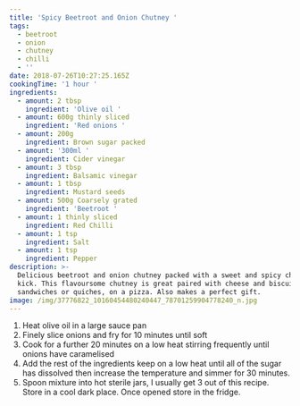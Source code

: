 ```yaml
---
title: 'Spicy Beetroot and Onion Chutney '
tags:
  - beetroot
  - onion
  - chutney
  - chilli
  - ''
date: 2018-07-26T10:27:25.165Z
cookingTime: '1 hour '
ingredients:
  - amount: 2 tbsp
    ingredient: 'Olive oil '
  - amount: 600g thinly sliced
    ingredient: 'Red onions '
  - amount: 200g
    ingredient: Brown sugar packed
  - amount: '300ml '
    ingredient: Cider vinegar
  - amount: 3 tbsp
    ingredient: Balsamic vinegar
  - amount: 1 tbsp
    ingredient: Mustard seeds
  - amount: 500g Coarsely grated
    ingredient: 'Beetroot '
  - amount: 1 thinly sliced
    ingredient: Red Chilli
  - amount: 1 tsp
    ingredient: Salt
  - amount: 1 tsp
    ingredient: Pepper
description: >-
  Delicious beetroot and onion chutney packed with a sweet and spicy chilli
  kick. This flavoursome chutney is great paired with cheese and biscuits, in
  sandwiches or quiches, on a pizza. Also makes a perfect gift. 
image: /img/37776822_10160454480240447_78701259904778240_n.jpg
---
```

1. Heat olive oil in a large sauce pan
2. Finely slice onions and fry for 10 minutes until soft 
3. Cook for a further 20 minutes on a low heat stirring frequently until onions have caramelised
4. Add the rest of the ingredients keep on a low heat until all of the sugar has dissolved then increase the temperature and simmer for 30 minutes. 
5. Spoon mixture into hot sterile jars, I usually get 3 out of this recipe. Store in a cool dark place. Once opened store in the fridge.
